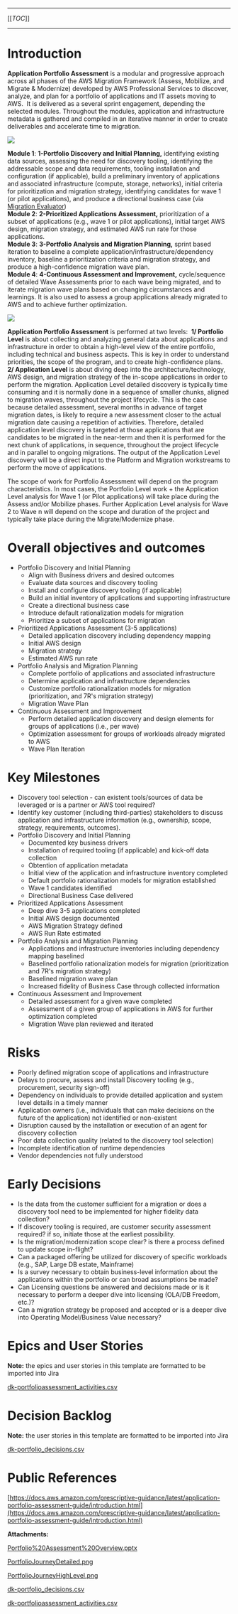 * * *

[[_TOC_]]

* * *

Introduction
============

**Application Portfolio Assessment** is a modular and progressive approach across all phases of the AWS Migration Framework (Assess, Mobilize, and Migrate & Modernize) developed by AWS Professional Services to discover, analyze, and plan for a portfolio of applications and IT assets moving to AWS.  It is delivered as a several sprint engagement, depending the selected modules. Throughout the modules, application and infrastructure metadata is gathered and compiled in an iterative manner in order to create deliverables and accelerate time to migration.

 ![](/.attachments/DK-Portfolio/PortfolioJourneyDetailed.png)

**Module 1**: ****1-Portfolio Discovery and Initial Planning**,** identifying existing data sources, assessing the need for discovery tooling, identifying the addressable scope and data requirements, tooling installation and configuration (if applicable), build a preliminary inventory of applications and associated infrastructure (compute, storage, networks), initial criteria for prioritization and migration strategy, identifying candidates for wave 1 (or pilot applications), and produce a directional business case (via [Migration Evaluator](https://aws.amazon.com/migration-evaluator/))  
**Module 2**: ****2-Prioritized Applications Assessment**,** prioritization of a subset of applications (e.g., wave 1 or pilot applications), initial target AWS design, migration strategy, and estimated AWS run rate for those applications.  
**Module 3**: ****3-Portfolio Analysis and Migration Planning**,** sprint based iteration to baseline a complete application/infrastructure/dependency inventory, baseline a prioritization criteria and migration strategy, and produce a high-confidence migration wave plan.   
**Module 4**: ****4-Continuous Assessment and Improvement**,** cycle/sequence of detailed Wave Assessments prior to each wave being migrated, and to iterate migration wave plans based on changing circumstances and learnings. It is also used to assess a group applications already migrated to AWS and to achieve further optimization.

 ![](/.attachments/DK-Portfolio/PortfolioJourneyHighLevel.png)

  

**Application Portfolio Assessment** is performed at two levels: 
**1/ Portfolio Level** is about collecting and analyzing general data about applications and infrastructure in order to obtain a high-level view of the entire portfolio, including technical and business aspects. This is key in order to understand priorities, the scope of the program, and to create high-confidence plans. **2/ Application Level** is about diving deep into the architecture/technology, AWS design, and migration strategy of the in-scope applications in order to perform the migration. Application Level detailed discovery is typically time consuming and it is normally done in a sequence of smaller chunks, aligned to migration waves, throughout the project lifecycle. This is the case because detailed assessment, several months in advance of target migration dates, is likely to require a new assessment closer to the actual migration date causing a repetition of activities. Therefore, detailed application level discovery is targeted at those applications that are candidates to be migrated in the near-term and then it is performed for the next chunk of applications, in sequence, throughout the project lifecycle and in parallel to ongoing migrations. The output of the Application Level discovery will be a direct input to the Platform and Migration workstreams to perform the move of applications.

The scope of work for Portfolio Assessment will depend on the program characteristics. In most cases, the Portfolio Level work + the Application Level analysis for Wave 1 (or Pilot applications) will take place during the Assess and/or Mobilize phases. Further Application Level analysis for Wave 2 to Wave n will depend on the scope and duration of the project and typically take place during the Migrate/Modernize phase.

  

Overall objectives and outcomes
===============================

*   Portfolio Discovery and Initial Planning
    *   Align with Business drivers and desired outcomes
    *   Evaluate data sources and discovery tooling
    *   Install and configure discovery tooling (if applicable)
    *   Build an initial inventory of applications and supporting infrastructure
    *   Create a directional business case
    *   Introduce default rationalization models for migration
    *   Prioritize a subset of applications for migration
*   Prioritized Applications Assessment (3-5 applications)
    *   Detailed application discovery including dependency mapping
    *   Initial AWS design
    *   Migration strategy
    *   Estimated AWS run rate
*   Portfolio Analysis and Migration Planning
    *   Complete portfolio of applications and associated infrastructure
    *   Determine application and infrastructure dependencies
    *   Customize portfolio rationalization models for migration (prioritization, and 7R's migration strategy)
    *   Migration Wave Plan
*   Continuous Assessment and Improvement
    *   Perform detailed application discovery and design elements for groups of applications (i.e., per wave)
    *   Optimization assessment for groups of workloads already migrated to AWS
    *   Wave Plan Iteration

Key Milestones
==============

*   Discovery tool selection - can existent tools/sources of data be leveraged or is a partner or AWS tool required?
*   Identify key customer (including third-parties) stakeholders to discuss application and infrastructure information (e.g., ownership, scope, strategy, requirements, outcomes).
*   Portfolio Discovery and Initial Planning
    *   Documented key business drivers
    *   Installation of required tooling (if applicable) and kick-off data collection 
    *   Obtention of application metadata
    *   Initial view of the application and infrastructure inventory completed
    *   Default portfolio rationalization models for migration established
    *   Wave 1 candidates identified
    *   Directional Business Case delivered
*   Prioritized Applications Assessment
    *   Deep dive 3-5 applications completed
    *   Initial AWS design documented
    *   AWS Migration Strategy defined
    *   AWS Run Rate estimated
*   Portfolio Analysis and Migration Planning
    *   Applications and infrastructure inventories including dependency mapping baselined
    *   Baselined portfolio rationalization models for migration (prioritization and 7R's migration strategy)
    *   Baselined migration wave plan
    *   Increased fidelity of Business Case through collected information
*   Continuous Assessment and Improvement
    *   Detailed assessment for a given wave completed
    *   Assessment of a given group of applications in AWS for further optimization completed
    *   Migration Wave plan reviewed and iterated

Risks
=====

*   Poorly defined migration scope of applications and infrastructure
*   Delays to procure, assess and install Discovery tooling (e.g., procurement, security sign-off)
*   Dependency on individuals to provide detailed application and system level details in a timely manner
*   Application owners (i.e., individuals that can make decisions on the future of the application) not identified or non-existent
*   Disruption caused by the installation or execution of an agent for discovery collection
*   Poor data collection quality (related to the discovery tool selection)
*   Incomplete identification of runtime dependencies
*   Vendor dependencies not fully understood

Early Decisions
===============

*   Is the data from the customer sufficient for a migration or does a discovery tool need to be implemented for higher fidelity data collection?
*   If discovery tooling is required, are customer security assessment required? if so, initiate those at the earliest possibility. 
*   Is the migration/modernization scope clear? is there a process defined to update scope in-flight?
*   Can a packaged offering be utilized for discovery of specific workloads (e.g., SAP, Large DB estate, Mainframe)
*   Is a survey necessary to obtain business-level information about the applications within the portfolio or can broad assumptions be made?
*   Can Licensing questions be answered and decisions made or is it necessary to perform a deeper dive into licensing (OLA/DB Freedom, etc.)?
*   Can a migration strategy be proposed and accepted or is a deeper dive into Operating Model/Business Value necessary?

  

Epics and User Stories
======================

**Note:** the epics and user stories in this template are formatted to be imported into Jira

  

 [dk-portfolioassessment_activities.csv](/.attachments/DK-Portfolio/dk-portfolioassessment_activities.csv)

Decision Backlog
================

**Note:** the user stories in this template are formatted to be imported into Jira

 [dk-portfolio_decisions.csv](/.attachments/DK-Portfolio/dk-portfolio_decisions.csv)

Public References
=================

[https://docs.aws.amazon.com/prescriptive-guidance/latest/application-portfolio-assessment-guide/introduction.html](https://docs.aws.amazon.com/prescriptive-guidance/latest/application-portfolio-assessment-guide/introduction.html)

 **Attachments:** 


[Portfolio%20Assessment%20Overview.pptx](/.attachments/DK-Portfolio/Portfolio%20Assessment%20Overview.pptx)

[PortfolioJourneyDetailed.png](/.attachments/DK-Portfolio/PortfolioJourneyDetailed.png)

[PortfolioJourneyHighLevel.png](/.attachments/DK-Portfolio/PortfolioJourneyHighLevel.png)

[dk-portfolio_decisions.csv](/.attachments/DK-Portfolio/dk-portfolio_decisions.csv)

[dk-portfolioassessment_activities.csv](/.attachments/DK-Portfolio/dk-portfolioassessment_activities.csv)
